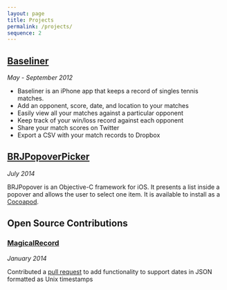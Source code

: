 ```yaml
---
layout: page
title: Projects
permalink: /projects/
sequence: 2
---
```


## [Baseliner](https://itunes.apple.com/us/app/baseliner/id554343726?mt=8)
*May - September 2012*

- Baseliner is an iPhone app that keeps a record of singles tennis matches.
- Add an opponent, score, date, and location to your matches
- Easily view all your matches against a particular opponent
- Keep track of your win/loss record against each opponent
- Share your match scores on Twitter
- Export a CSV with your match records to Dropbox

## [BRJPopoverPicker](https://github.com/benrobjoh/BRJPopoverPicker)
*July 2014*

BRJPopover is an Objective-C framework for iOS. It presents a list inside a popover and allows the user to select one item. It is available to install as a [Cocoapod](http://cocoapods.org).

## Open Source Contributions

### [MagicalRecord](https://github.com/magicalpanda/MagicalRecord)
*January 2014*

Contributed a [pull request](https://github.com/magicalpanda/MagicalRecord/pull/627) to add functionality to support dates in JSON formatted as Unix timestamps